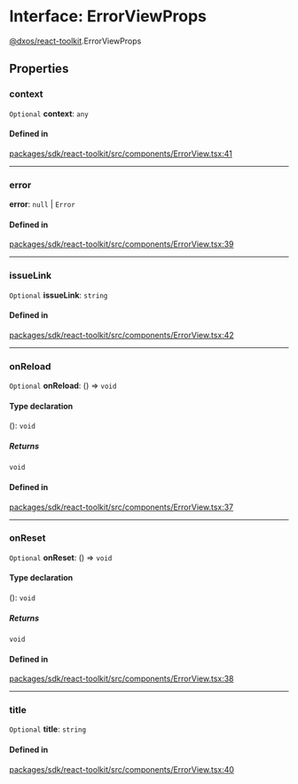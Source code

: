 # Interface: ErrorViewProps

[@dxos/react-toolkit](../modules/dxos_react_toolkit.md).ErrorViewProps

## Properties

### context

 `Optional` **context**: `any`

#### Defined in

[packages/sdk/react-toolkit/src/components/ErrorView.tsx:41](https://github.com/dxos/dxos/blob/main/packages/sdk/react-toolkit/src/components/ErrorView.tsx#L41)

___

### error

 **error**: ``null`` \| `Error`

#### Defined in

[packages/sdk/react-toolkit/src/components/ErrorView.tsx:39](https://github.com/dxos/dxos/blob/main/packages/sdk/react-toolkit/src/components/ErrorView.tsx#L39)

___

### issueLink

 `Optional` **issueLink**: `string`

#### Defined in

[packages/sdk/react-toolkit/src/components/ErrorView.tsx:42](https://github.com/dxos/dxos/blob/main/packages/sdk/react-toolkit/src/components/ErrorView.tsx#L42)

___

### onReload

 `Optional` **onReload**: () => `void`

#### Type declaration

(): `void`

##### Returns

`void`

#### Defined in

[packages/sdk/react-toolkit/src/components/ErrorView.tsx:37](https://github.com/dxos/dxos/blob/main/packages/sdk/react-toolkit/src/components/ErrorView.tsx#L37)

___

### onReset

 `Optional` **onReset**: () => `void`

#### Type declaration

(): `void`

##### Returns

`void`

#### Defined in

[packages/sdk/react-toolkit/src/components/ErrorView.tsx:38](https://github.com/dxos/dxos/blob/main/packages/sdk/react-toolkit/src/components/ErrorView.tsx#L38)

___

### title

 `Optional` **title**: `string`

#### Defined in

[packages/sdk/react-toolkit/src/components/ErrorView.tsx:40](https://github.com/dxos/dxos/blob/main/packages/sdk/react-toolkit/src/components/ErrorView.tsx#L40)
